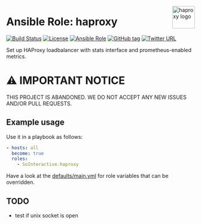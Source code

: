 <p><img src="https://cdn.haproxy.com/site/img/events/haproxy.png" alt="haproxy logo" title="haproxy" align="right" height="60" /></p>

Ansible Role: haproxy
=====================

[![Build Status](https://travis-ci.org/SoInteractive/ansible-haproxy.svg?branch=master)](https://travis-ci.org/SoInteractive/ansible-haproxy) [![License](https://img.shields.io/badge/license-MIT%20License-brightgreen.svg)](https://opensource.org/licenses/MIT) [![Ansible Role](https://img.shields.io/badge/ansible%20role-SoInteractive.haproxy-blue.svg)](https://galaxy.ansible.com/SoInteractive/haproxy/) [![GitHub tag](https://img.shields.io/github/tag/sointeractive/ansible-haproxy.svg)](https://github.com/SoInteractive/ansible-haproxy/tags) [![Twitter URL](https://img.shields.io/twitter/follow/sointeractive.svg?style=social&label=Follow%20%40SoInteractive)](https://twitter.com/sointeractive)

Set up HAProxy loadbalancer with stats interface and prometheus-enabled metrics.

# :warning: IMPORTANT NOTICE

THIS PROJECT IS ABANDONED. WE DO NOT ACCEPT ANY NEW ISSUES AND/OR PULL REQUESTS.

Example usage
-------------

Use it in a playbook as follows:
```yaml
- hosts: all
  become: true
  roles:
    - SoInteractive.haproxy
```

Have a look at the [defaults/main.yml](defaults/main.yml) for role variables
that can be overridden.

TODO
----

- test if unix socket is open
